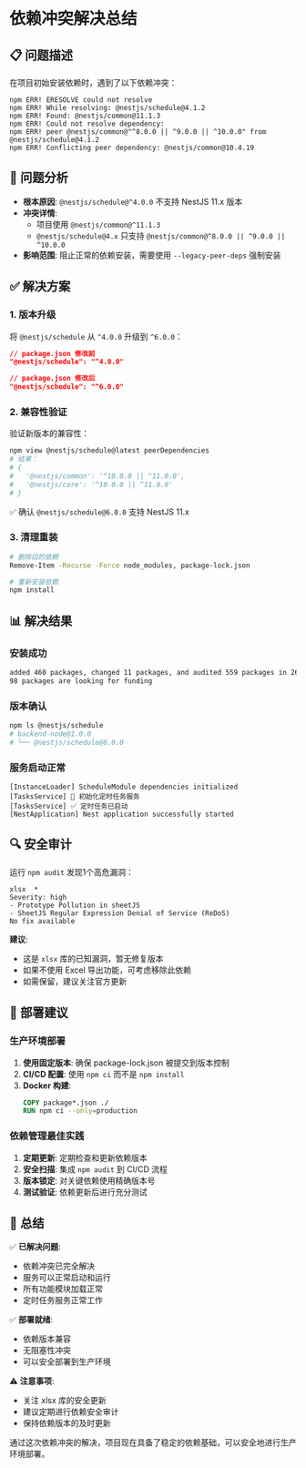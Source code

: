 # 依赖冲突解决总结

## 📋 问题描述

在项目初始安装依赖时，遇到了以下依赖冲突：

```
npm ERR! ERESOLVE could not resolve
npm ERR! While resolving: @nestjs/schedule@4.1.2
npm ERR! Found: @nestjs/common@11.1.3
npm ERR! Could not resolve dependency:
npm ERR! peer @nestjs/common@"^8.0.0 || ^9.0.0 || ^10.0.0" from @nestjs/schedule@4.1.2
npm ERR! Conflicting peer dependency: @nestjs/common@10.4.19
```

## 🎯 问题分析

- **根本原因**: `@nestjs/schedule@^4.0.0` 不支持 NestJS 11.x 版本
- **冲突详情**: 
  - 项目使用 `@nestjs/common@^11.1.3`
  - `@nestjs/schedule@4.x` 只支持 `@nestjs/common@^8.0.0 || ^9.0.0 || ^10.0.0`
- **影响范围**: 阻止正常的依赖安装，需要使用 `--legacy-peer-deps` 强制安装

## ✅ 解决方案

### 1. 版本升级

将 `@nestjs/schedule` 从 `^4.0.0` 升级到 `^6.0.0`：

```json
// package.json 修改前
"@nestjs/schedule": "^4.0.0"

// package.json 修改后  
"@nestjs/schedule": "^6.0.0"
```

### 2. 兼容性验证

验证新版本的兼容性：

```bash
npm view @nestjs/schedule@latest peerDependencies
# 结果：
# {
#   '@nestjs/common': '^10.0.0 || ^11.0.0',
#   '@nestjs/core': '^10.0.0 || ^11.0.0'
# }
```

✅ 确认 `@nestjs/schedule@6.0.0` 支持 NestJS 11.x

### 3. 清理重装

```bash
# 删除旧的依赖
Remove-Item -Recurse -Force node_modules, package-lock.json

# 重新安装依赖
npm install
```

## 📊 解决结果

### 安装成功

```bash
added 460 packages, changed 11 packages, and audited 559 packages in 26s
98 packages are looking for funding
```

### 版本确认

```bash
npm ls @nestjs/schedule
# backend-node@1.0.0
# └── @nestjs/schedule@6.0.0
```

### 服务启动正常

```
[InstanceLoader] ScheduleModule dependencies initialized
[TasksService] 🚀 初始化定时任务服务
[TasksService] ✅ 定时任务已启动
[NestApplication] Nest application successfully started
```

## 🔍 安全审计

运行 `npm audit` 发现1个高危漏洞：

```
xlsx  *
Severity: high
- Prototype Pollution in sheetJS
- SheetJS Regular Expression Denial of Service (ReDoS)
No fix available
```

**建议**: 
- 这是 `xlsx` 库的已知漏洞，暂无修复版本
- 如果不使用 Excel 导出功能，可考虑移除此依赖
- 如需保留，建议关注官方更新

## 🚀 部署建议

### 生产环境部署

1. **使用固定版本**: 确保 package-lock.json 被提交到版本控制
2. **CI/CD 配置**: 使用 `npm ci` 而不是 `npm install`
3. **Docker 构建**: 
   ```dockerfile
   COPY package*.json ./
   RUN npm ci --only=production
   ```

### 依赖管理最佳实践

1. **定期更新**: 定期检查和更新依赖版本
2. **安全扫描**: 集成 `npm audit` 到 CI/CD 流程
3. **版本锁定**: 对关键依赖使用精确版本号
4. **测试验证**: 依赖更新后进行充分测试

## 📝 总结

✅ **已解决问题**:
- 依赖冲突已完全解决
- 服务可以正常启动和运行
- 所有功能模块加载正常
- 定时任务服务正常工作

✅ **部署就绪**:
- 依赖版本兼容
- 无阻塞性冲突
- 可以安全部署到生产环境

⚠️ **注意事项**:
- 关注 xlsx 库的安全更新
- 建议定期进行依赖安全审计
- 保持依赖版本的及时更新

通过这次依赖冲突的解决，项目现在具备了稳定的依赖基础，可以安全地进行生产环境部署。
